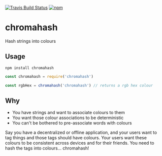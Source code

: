 [![Travis Build Status](https://travis-ci.org/jonotron/chromahash.svg?branch=master)](https://travis-ci.org/jonotron/chromahash)
[![npm](https://img.shields.io/npm/v/chromahash.svg)](https://npmjs.org/package/chromahash)

# chromahash

Hash strings into colours

## Usage

    npm install chromahash

```javascript
const chromahash = require('chromahash')

const rgbHex = chromahash('chromahash') // returns a rgb hex colour
```

## Why

* You have strings and want to associate colours to them
* You want those colour associations to be deterministic
* You can't be bothered to pre-associate words with colours

Say you have a decentralized or offline application, and your users want to tag
things and those tags should have colours. Your users want these colours to
be consistent across devices and for their friends. You need to hash the tags
into colours... chromahash!
